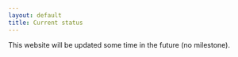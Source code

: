 ```yaml
---
layout: default
title: Current status
---
```


This website will be updated some time in the future (no
milestone).
